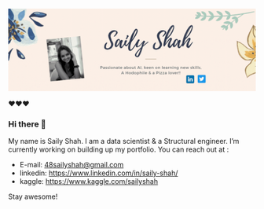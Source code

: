 

![alt text](https://github.com/sailyshah/sailyshah/blob/main/SAILY-SHAH(10).gif "Logo Title Text 1")

❤❤❤
### Hi there 👋

My name is Saily Shah. I am a data scientist & a Structural engineer. I’m currently working on building up my portfolio. 
You can reach out at :

 - E-mail: 48sailyshah@gmail.com
 - linkedin: https://www.linkedin.com/in/saily-shah/
 - kaggle: https://www.kaggle.com/sailyshah

Stay awesome!
